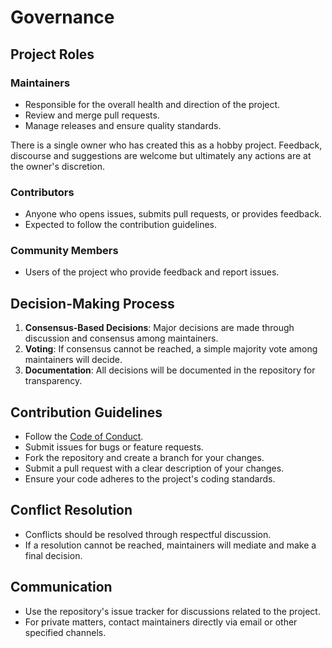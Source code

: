 # Governance

## Project Roles

### Maintainers

- Responsible for the overall health and direction of the project.
- Review and merge pull requests.
- Manage releases and ensure quality standards.

There is a single owner who has created this as a hobby project. Feedback, discourse and suggestions are welcome but ultimately any actions are at the owner's discretion.

### Contributors

- Anyone who opens issues, submits pull requests, or provides feedback.
- Expected to follow the contribution guidelines.

### Community Members

- Users of the project who provide feedback and report issues.

## Decision-Making Process

1. **Consensus-Based Decisions**: Major decisions are made through discussion and consensus among maintainers.
2. **Voting**: If consensus cannot be reached, a simple majority vote among maintainers will decide.
3. **Documentation**: All decisions will be documented in the repository for transparency.

## Contribution Guidelines

- Follow the [Code of Conduct](CODE_OF_CONDUCT.md).
- Submit issues for bugs or feature requests.
- Fork the repository and create a branch for your changes.
- Submit a pull request with a clear description of your changes.
- Ensure your code adheres to the project's coding standards.

## Conflict Resolution

- Conflicts should be resolved through respectful discussion.
- If a resolution cannot be reached, maintainers will mediate and make a final decision.

## Communication

- Use the repository's issue tracker for discussions related to the project.
- For private matters, contact maintainers directly via email or other specified channels.
